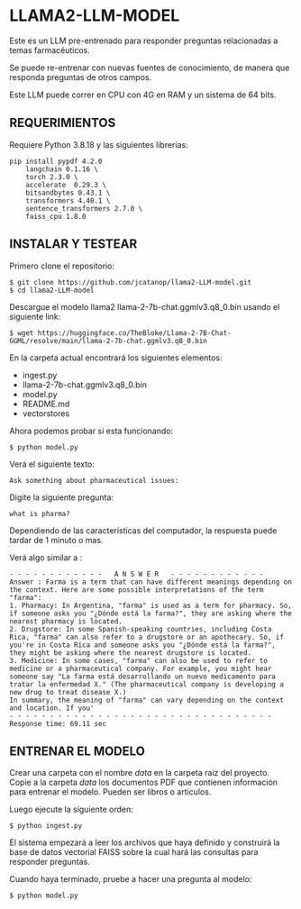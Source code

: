 # LLAMA2-LLM-MODEL

Este es un LLM pre-entrenado para responder preguntas relacionadas a temas farmacéuticos. 

Se puede re-entrenar con nuevas fuentes de conocimiento, de manera que responda preguntas de otros campos.

Este LLM puede correr en CPU con 4G en RAM y un sistema de 64 bits.

## REQUERIMIENTOS

Requiere Python 3.8.18 y las siguientes librerias: 

```
pip install pypdf 4.2.0
    langchain 0.1.16 \
    torch 2.3.0 \ 
    accelerate  0.29.3 \
    bitsandbytes 0.43.1 \
    transformers 4.40.1 \
    sentence_transformers 2.7.0 \
    faiss_cpu 1.8.0
```

## INSTALAR Y TESTEAR

Primero clone el repositorio: 


```
$ git clone https://github.com/jcatanop/llama2-LLM-model.git
$ cd llama2-LLM-model
```

Descargue el modelo llama2 llama-2-7b-chat.ggmlv3.q8_0.bin usando el siguiente link:

```
$ wget https://huggingface.co/TheBloke/Llama-2-7B-Chat-GGML/resolve/main/llama-2-7b-chat.ggmlv3.q8_0.bin
```

En la carpeta actual encontrará los siguientes elementos: 

- ingest.py
- llama-2-7b-chat.ggmlv3.q8_0.bin
- model.py
- README.md
- vectorstores

Ahora podemos probar si esta funcionando:

```
$ python model.py
```

Verá el siguiente texto:

```
Ask something about pharmaceutical issues:
```

Digite la siguiente pregunta:

```
what is pharma?
```

Dependiendo de las características del computador, la respuesta puede tardar de 1 minuto o mas.

Verá algo similar a :

```
- - - - - - - - - - - -   A N S W E R   - - - - - - - - - - - - 
Answer : Farma is a term that can have different meanings depending on the context. Here are some possible interpretations of the term "farma":
1. Pharmacy: In Argentina, "farma" is used as a term for pharmacy. So, if someone asks you "¿Dónde está la farma?", they are asking where the nearest pharmacy is located.
2. Drugstore: In some Spanish-speaking countries, including Costa Rica, "farma" can also refer to a drugstore or an apothecary. So, if you're in Costa Rica and someone asks you "¿Dónde está la farma?", they might be asking where the nearest drugstore is located.
3. Medicine: In some cases, "farma" can also be used to refer to medicine or a pharmaceutical company. For example, you might hear someone say "La farma está desarrollando un nuevo medicamento para tratar la enfermedad X." (The pharmaceutical company is developing a new drug to treat disease X.)
In summary, the meaning of "farma" can vary depending on the context and location. If you'
- - - - - - - - - - - - - - - - - - - - - - - - - - - - - - - - - 
Response time: 69.11 sec 
```

## ENTRENAR EL MODELO

Crear una carpeta con el nombre *data* en la carpeta raiz del proyecto.
Copie a la carpeta *data* los documentos PDF que contienen información para entrenar el modelo. Pueden ser libros o articulos.

Luego ejecute la siguiente orden:

```
$ python ingest.py
```

El sistema empezará a leer los archivos que haya definido y construirá la base de datos vectorial FAISS sobre la cual hará las consultas para responder preguntas.

Cuando haya terminado, pruebe a hacer una pregunta al modelo:

```
$ python model.py
```
